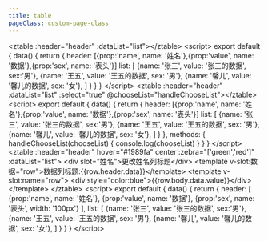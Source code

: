```yaml
---
title: table
pageClass: custom-page-class
---
```

<clientOnly>
<demo name="table" detail="常用表格组件">
<ztable></ztable>
<highlight-code slot="code" lang="vue" class="code">
&ltztable :header="header" :dataList="list">&lt/ztable>
&ltscript>
export default {
    data() {
        return {
            header: [{prop:'name', name: '姓名'},{prop:'value', name: '数据'},{prop:'sex', name: '表头'}]
            list: [
                {name: '张三', value: '张三的数据', sex:'男'},
                {name: '王五', value: '王五的数据', sex: '男'},
                {name: '馨儿', value: '馨儿的数据', sex: '女'},
            ]
        }
    }
}
&lt/script>
</highlight-code>
</demo>
<demo detail="可以选择的表格" tableIndex=1>
<ztableselect></ztableselect>
<highlight-code slot="code" lang="vue" class="code">
&ltztable :header="header" :dataList="list" :select="true" @chooseList="handleChooseList">&lt/ztable>
&ltscript>
export default {
    data() {
        return {
            header: [{prop:'name', name: '姓名'},{prop:'value', name: '数据'},{prop:'sex', name: '表头'}]
            list: [
                {name: '张三', value: '张三的数据', sex:'男'},
                {name: '王五', value: '王五的数据', sex: '男'},
                {name: '馨儿', value: '馨儿的数据', sex: '女'},
            ]
        }
    },
    methods: {
        handleChooseList(chooseList) {
            console.log(chooseList)
        }
    }
}
&lt/script>
</highlight-code>
</demo>
<demo detail="自定义表格" tableIndex=2>
<ztablep></ztablep>
<highlight-code slot="code" lang="vue" class="code">
&ltztable :header="header" hover="#1989fa" center :zebra="['green','red']" :dataList="list">
  &ltdiv slot="姓名">更改姓名列标题&lt/div>
  &lttemplate v-slot:数据="row">数据列标题:{{row.header.data}}&lt/template>
  &lttemplate v-slot:name="row">
        &ltdiv style="color:blue">{{row.body.data.value}}&lt/div>
  &lt/template>
&lt/ztable>
&ltscript>
export default {
    data() {
        return {
            header: [
                {prop:'name', name: '姓名'},
                {prop:'value', name: '数据'},
                {prop:'sex', name: '表头', width: '100px'}
            ],
            list: [
                {name: '张三', value: '张三的数据', sex:'男'},
                {name: '王五', value: '王五的数据', sex: '男'},
                {name: '馨儿', value: '馨儿的数据', sex: '女'},
            ]
        }
    }
}
&lt/script>
</highlight-code>
</demo>
<params :list="list"></params>
<params :header="header" :list="eventList" ename="event" zname="表格事件"></params>
<params :header="header2" :list="slotList" ename="slot" zname="插槽"></params>
</clientOnly>

<script>
export default {
    data() {
        return {
            list: [
                {params: 'widthList', detail: '如["200px","200px","300px"],设置每列宽度,支持百分比', type: 'Array', choose: '-', default: '-'},
                {params: 'selectWidth', detail: '选择框宽度', type: 'string', choose: '-', default: '-'},
                {params: 'hover', detail: '鼠标悬浮颜色', type: 'string', choose: '-', default: '#F2F6FC90'},
                {params: 'header', detail: '表头信息', type: 'Array', choose: '-', default: '-'},
                {params: 'select', detail: '使表格变为选择状态', type: 'boolean', choose: 'true/false', default: 'false'},
                {params: 'center', detail: '有该字段则居中,默认左对齐', type: '-', choose: 'center/right', default: '-'},
                {params: 'scolor', detail: '选择时选择框的颜色', type: 'string', choose: '-', default: '#3ebe8c'},
                {params: 'zebra', detail: '斑马条纹,列如["red","blue"]', type: 'Array', choose: '-', default: '-'},
                {params: 'rowStyle', detail: '表头样式', type: 'Object', choose: '-', default: '-'},
                {params: 'cellStyle', detail: '表样式', type: 'Object', choose: '-', default: '-'},
                {params: 'unscolor', detail: '未选择时选择框的颜色', type: 'string', choose: '-', default: '#dcdfe6'},
                {params: 'dataList', detail: '表信息,prop对应dataList键值', type: 'Array', choose: '-', default: '-'},
            ],
            header: [
                {prop: 'event', name: '事件名'},
                {prop: 'detail', name: '说明'},
                {prop: 'param', name: '参数'},
            ],
            eventList: [
                {event:'chooseList', detail:'动态响应选择的列', param: '-'}
            ],
            slotList: [
                {slot:'v-slot:表头名称=row', detail:'表头插槽', param: 'row.header.data'},
                {slot:'v-slot:prop=row', detail:'列插槽', param: 'row.body.data'},
            ],
            header1: [
                {prop: 'slot', name: '插槽'},
                {prop: 'detail', name: '说明'},
                {prop: 'param', name: '参数'},
            ],
            header2: [
                {prop: 'slot', name: '插槽'},
                {prop: 'detail', name: '说明'},
                {prop: 'param', name: '参数'},
            ],
            row: {
                header: {data:'{{row.header.data}}'},

                body: {data:{value: '{{row.body.data.value}}'}}
            }
        }
    }
}
</script>

<style lang="scss" scoped>

</style>